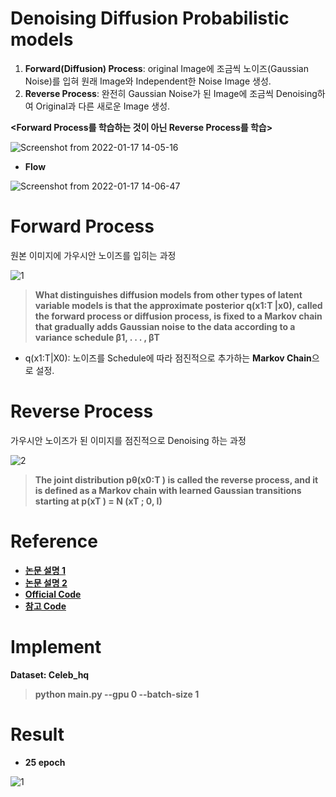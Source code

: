 # Denoising Diffusion Probabilistic models

1. **Forward(Diffusion) Process**: original Image에 조금씩 노이즈(Gaussian Noise)를 입혀 원래 Image와 Independent한 Noise Image 생성.
2. **Reverse Process**: 완전히 Gaussian Noise가 된 Image에 조금씩 Denoising하여 Original과 다른 새로운 Image 생성.

**<Forward Process를 학습하는 것이 아닌 Reverse Process를 학습>**

![Screenshot from 2022-01-17 14-05-16](https://user-images.githubusercontent.com/76771847/149711049-87030324-df3a-4e35-bb62-d54c89f52355.png)

- **Flow**

![Screenshot from 2022-01-17 14-06-47](https://user-images.githubusercontent.com/76771847/149711143-d2eaa2c2-4b68-42b7-b356-d00b9b6844d8.png)

# Forward Process
원본 이미지에 가우시안 노이즈를 입히는 과정

![1](https://user-images.githubusercontent.com/76771847/149711547-39edae59-79cb-4079-8da3-1fe4e623144a.png)


> **What distinguishes diffusion models from other types of latent variable models is that the approximate
posterior q(x1:T |x0), called the forward process or diffusion process, is fixed to a Markov chain that
gradually adds Gaussian noise to the data according to a variance schedule β1, . . . , βT**
- q(x1:T|X0): 노이즈를 Schedule에 따라 점진적으로 추가하는 **Markov Chain**으로 설정.

# Reverse Process
가우시안 노이즈가 된 이미지를 점진적으로 Denoising 하는 과정

![2](https://user-images.githubusercontent.com/76771847/149712807-108fda64-db60-464a-b774-c52963e4b4ba.png)

> **The joint distribution
pθ(x0:T ) is called the reverse process, and it is defined as a Markov chain with learned Gaussian
transitions starting at p(xT ) = N (xT ; 0, I)**

# Reference

- [**논문 설명 1**](https://developers-shack.tistory.com/8)
- [**논문 설명 2**](https://wain-together.tistory.com/9)
- [**Official Code**](https://github.com/hojonathanho/diffusion)
- [**참고 Code**](https://github.com/labmlai/annotated_deep_learning_paper_implementations/blob/8af24da2dd39a9a87482a4d18c2dc829bbd3fd47/labml_nn/diffusion/ddpm/__init__.py#L172)

# Implement

**Dataset: Celeb_hq**
> **python main.py --gpu 0 --batch-size 1**

# Result

- **25 epoch**

![1](https://user-images.githubusercontent.com/76771847/159080228-2609ac86-fed8-476c-ab47-f0d27a6c0ce2.png)
